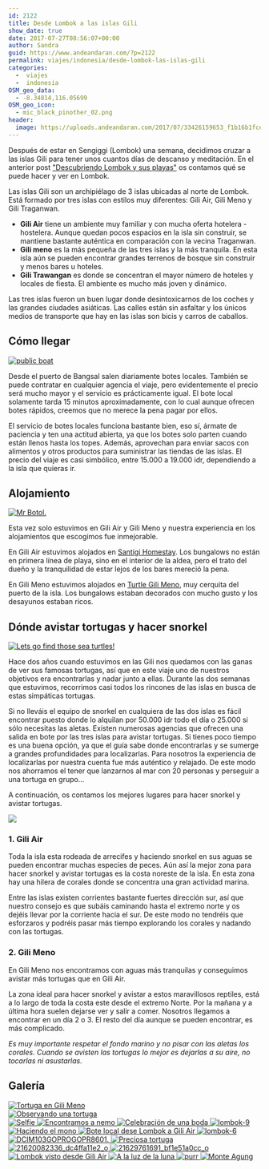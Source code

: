 ```yaml
---
id: 2122
title: Desde Lombok a las islas Gili
show_date: true
date: 2017-07-27T08:56:07+00:00
author: Sandra
guid: https://www.andeandaran.com/?p=2122
permalink: viajes/indonesia/desde-lombok-las-islas-gili
categories:
  -  viajes
  -  indonesia
OSM_geo_data:
  - -8.34814,116.05699
OSM_geo_icon:
  - mic_black_pinother_02.png
header:
  image: https://uploads.andeandaran.com/2017/07/33426159653_f1b16b1fce_o.jpg
---
```

Después de estar en Sengiggi (Lombok) una semana, decidimos cruzar a las islas Gili para tener unos cuantos días de descanso y meditación. En el anterior post ["Descubriendo Lombok y sus playas"](https://www.andeandaran.com/2017/07/04/descubriendo-lombok-playas/) os contamos qué se puede hacer y ver en Lombok.<!--more-->

Las islas Gili son un archipiélago de 3 islas ubicadas al norte de Lombok. Está formado por tres islas con estilos muy diferentes: Gili Air, Gili Meno y Gili Traganwan.

  * **Gili Air** tiene un ambiente muy familiar y con mucha oferta hotelera - hostelera. Aunque quedan pocos espacios en la isla sin construir, se mantiene bastante auténtica en comparación con la vecina Traganwan.
  * **Gili meno** es la más pequeña de las tres islas y la más tranquila. En esta isla aún se pueden encontrar grandes terrenos de bosque sin construir y menos bares u hoteles.
  * **Gili Trawangan** es donde se concentran el mayor número de hoteles y locales de fiesta. El ambiente es mucho más joven y dinámico.

Las tres islas fueron un buen lugar donde desintoxicarnos de los coches y las grandes ciudades asiáticas. Las calles están sin asfaltar y los únicos medios de transporte que hay en las islas son bicis y carros de caballos.

## Cómo llegar

[<img src="https://live.staticflickr.com/2812/33969252886_d8db5aac6a_c.jpg" alt="public boat" />](https://www.flickr.com/photos/sitoo/33969252886/)

Desde el puerto de Bangsal salen diariamente botes locales. También se puede contratar en cualquier agencia el viaje, pero evidentemente el precio será mucho mayor y el servicio es prácticamente igual. El bote local solamente tarda 15 minutos aproximadamente, con lo cual aunque ofrecen botes rápidos, creemos que no merece la pena pagar por ellos.

El servicio de botes locales funciona bastante bien, eso sí, ármate de paciencia y ten una actitud abierta, ya que los botes solo parten cuando están llenos hasta los topes. Además, aprovechan para enviar sacos con alimentos y otros productos para suministrar las tiendas de las islas. El precio del viaje es casi simbólico, entre 15.000 a 19.000 idr, dependiendo a la isla que quieras ir.

## Alojamiento

[<img src="https://live.staticflickr.com/2813/34229963625_04a825d524_c.jpg" alt="Mr Botol."  />](https://www.flickr.com/photos/sitoo/34229963625/)

Esta vez solo estuvimos en Gili Air y Gili Meno y nuestra experiencia en los alojamientos que escogimos fue inmejorable.

En Gili Air estuvimos alojados en [Santigi Homestay](https://www.booking.com/hotel/id/santigi-homestay.en-gb.html?aid=356984;label=gog235jc-hotel-XX-id-santigiNhomestay-unspec-es-com-L%3Aen-O%3AwindowsS10-B%3Achrome-N%3AXX-S%3Abo-U%3AXX-H%3As;sid=61edfa9585dc6de36aaddaf17fadb0f3;dist=0&sb_price_type=total&type=total&). Los bungalows no están en primera línea de playa, sino en el interior de la aldea, pero el trato del dueño y la tranquilidad de estar lejos de los bares mereció la pena.

En Gili Meno estuvimos alojados en [Turtle Gili Meno](https://www.booking.com/hotel/id/turtle-gili-meno-bungalows.en-gb.html?aid=356984;label=gog235jc-hotel-XX-id-santigiNhomestay-unspec-es-com-L%3Aen-O%3AwindowsS10-B%3Achrome-N%3Ayes-S%3Abo-U%3Asalo-H%3As;sid=61edfa9585dc6de36aaddaf17fadb0f3;ucfs=1;srpvid=2d5d4dc008a802c4;room1=A%2CA;hpos=1;dest_type=city;dest_id=900048669;srfid=41a232f8f15f7be1c295d015e4519728b1e596dbX1;from=searchresults;highlight_room=#hotelTmpl), muy cerquita del puerto de la isla. Los bungalows estaban decorados con mucho gusto y los desayunos estaban ricos.

## Dónde avistar tortugas y hacer snorkel

[<img src="https://live.staticflickr.com/2889/33375855443_97bce81734_c.jpg" alt="Lets go find those sea turtles!" />](https://www.flickr.com/photos/sitoo/33375855443/)

Hace dos años cuando estuvimos en las Gili nos quedamos con las ganas de ver sus famosas tortugas, así que en este viaje uno de nuestros objetivos era encontrarlas y nadar junto a ellas. Durante las dos semanas que estuvimos, recorrimos casi todos los rincones de las islas en busca de estas simpáticas tortugas.

Si no lleváis el equipo de snorkel en cualquiera de las dos islas es fácil encontrar puesto donde lo alquilan por 50.000 idr todo el día o 25.000 si sólo necesitas las aletas. Existen numerosas agencias que ofrecen una salida en bote por las tres islas para avistar tortugas. Si tienes poco tiempo es una buena opción, ya que el guía sabe donde encontrarlas y se sumerge a grandes profundidades para localizarlas. Para nosotros la experiencia de localizarlas por nuestra cuenta fue más auténtico y relajado. De este modo nos ahorramos el tener que lanzarnos al mar con 20 personas y perseguir a una tortuga en grupo...

A continuación, os contamos los mejores lugares para hacer snorkel y avistar tortugas.

[<img class="alignnone size-full wp-image-2158" src="https://uploads.andeandaran.com/2017/07/3islasgili.jpg?resize=786%2C391&#038;ssl=1" />](https://uploads.andeandaran.com/2017/07/3islasgili.jpg)

### 1. Gili Air

Toda la isla esta rodeada de arrecifes y haciendo snorkel en sus aguas se pueden encontrar muchas especies de peces.  Aún así la mejor zona para hacer snorkel y avistar tortugas es la costa noreste de la isla. En esta zona hay una hilera de corales donde se concentra una gran actividad marina.

Entre las islas existen corrientes bastante fuertes dirección sur, así que nuestro consejo es que subáis caminando hasta el extremo norte y os dejéis llevar por la corriente hacia el sur. De este modo no tendréis que esforzaros y podréis pasar más tiempo explorando los corales y nadando con las tortugas.


    
###  2. Gili Meno



En Gili Meno nos encontramos con aguas más tranquilas y conseguimos avistar más tortugas que en Gili Air.



La zona ideal para hacer snorkel y avistar a estos maravillosos reptiles, está a lo largo de toda la costa este desde el extremo Norte. Por la mañana y a última hora suelen dejarse ver y salir a comer. Nosotros llegamos a encontrar en un día 2 o 3. El resto del día aunque se pueden encontrar, es más complicado.



<em>Es muy importante respetar el fondo marino y no pisar con las aletas los corales. Cuando se avisten las tortugas lo mejor es dejarlas a su aire, no tocarlas ni asustarlas. </em>


##     Galería

  <a href="https://uploads.andeandaran.com/2017/07/lombok-24.jpg"> <img src="https://uploads.andeandaran.com/2017/07/lombok-24.jpg" title="DCIM103GOPROGOPR8826." alt="Tortuga en Gili Meno" /> </a>   
  <a href="https://uploads.andeandaran.com/2017/07/lombok-23.jpg">
  <img src="https://uploads.andeandaran.com/2017/07/lombok-23.jpg" title="DCIM103GOPROGOPR8816." alt="Observando una tortuga" /> </a>   
  <a href="https://uploads.andeandaran.com/2017/07/lombok-22.jpg">
  <img src="https://uploads.andeandaran.com/2017/07/lombok-22.jpg" title="DCIM103GOPROGOPR8760." alt="Selfie" /> </a> 
  <a href="https://uploads.andeandaran.com/2017/07/lombok-21.jpg">
  <img src="https://uploads.andeandaran.com/2017/07/lombok-21.jpg" title="DCIM103GOPROGOPR8755." alt="Encontramos a nemo" /> </a> 
  <a href="https://uploads.andeandaran.com/2017/07/lombok-20.jpg">
  <img src="https://uploads.andeandaran.com/2017/07/lombok-20.jpg" title="lombok-20" alt="Celebración de una boda" /> </a> 
  <a href="https://uploads.andeandaran.com/2017/07/lombok-9.jpg">
  <img src="https://uploads.andeandaran.com/2017/07/lombok-9.jpg" title="lombok-9" alt="lombok-9" /> </a>
  <a href="https://uploads.andeandaran.com/2017/07/lombok-8.jpg">
  <img src="https://uploads.andeandaran.com/2017/07/lombok-8.jpg" title="lombok-8" alt="Haciendo el mono" /> </a> 
  <a href="https://uploads.andeandaran.com/2017/07/lombok-7.jpg">
  <img src="https://uploads.andeandaran.com/2017/07/lombok-7.jpg" title="lombok-7" alt="Bote local dese Lombok a Gili Air" /> </a> 
  <a href="https://uploads.andeandaran.com/2017/07/lombok-6.jpg">
  <img src="https://uploads.andeandaran.com/2017/07/lombok-6.jpg" title="lombok-6" alt="lombok-6" /> </a>
  <a href="https://uploads.andeandaran.com/2017/07/lombok-5.jpg">
  <img src="https://uploads.andeandaran.com/2017/07/lombok-5.jpg" title="DCIM103GOPROGOPR8601." alt="DCIM103GOPROGOPR8601." /> </a>
  <a href="https://uploads.andeandaran.com/2017/07/lombok-4.jpg">
  <img src="https://uploads.andeandaran.com/2017/07/lombok-4.jpg" title="DCIM103GOPROGOPR8734." alt="Preciosa tortuga" /> </a>   
  <a href="https://uploads.andeandaran.com/2017/07/21620082336_dc4ffa11e2_o.jpg">
  <img src="https://uploads.andeandaran.com/2017/07/21620082336_dc4ffa11e2_o.jpg" title="21620082336_dc4ffa11e2_o" alt="21620082336_dc4ffa11e2_o" /> </a>
  <a href="https://uploads.andeandaran.com/2017/07/21629761691_bf1e51a0cc_o.jpg">
  <img src="https://uploads.andeandaran.com/2017/07/21629761691_bf1e51a0cc_o.jpg" title="21629761691_bf1e51a0cc_o" alt="21629761691_bf1e51a0cc_o" /> </a>
  <a href="https://uploads.andeandaran.com/2017/07/21432995718_26329319f3_o.jpg">
  <img src="https://uploads.andeandaran.com/2017/07/21432995718_26329319f3_o.jpg" title="21432995718_26329319f3_o" alt="Lombok visto desde Gili Air" /> </a> 
  <a href="https://uploads.andeandaran.com/2017/07/21025792614_e064af5e2a_o.jpg">
  <img src="https://uploads.andeandaran.com/2017/07/21025792614_e064af5e2a_o.jpg" title="21025792614_e064af5e2a_o" alt="A la luz de la luna" /> </a> 
  <a href="https://uploads.andeandaran.com/2017/07/21458491498_aa1a40816f_o.jpg">
  <img src="https://uploads.andeandaran.com/2017/07/21458491498_aa1a40816f_o.jpg" title="21458491498_aa1a40816f_o" alt="purr" /> </a> 
  <a href="https://uploads.andeandaran.com/2017/07/21645665246_ec2f76640b_o.jpg">
  <img src="https://uploads.andeandaran.com/2017/07/21645665246_ec2f76640b_o.jpg" title="21645665246_ec2f76640b_o" alt="Monte Agung" /> </a>    
          